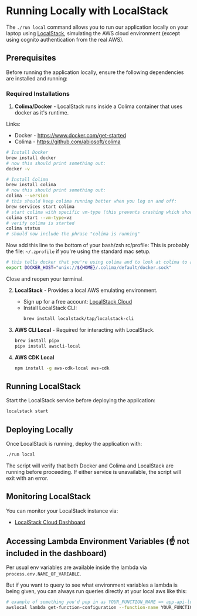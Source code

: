 # Running Locally with LocalStack

The `./run local` command allows you to run our application locally on your laptop using [LocalStack](https://localstack.cloud/), simulating the AWS cloud environment (except using cognito authentication from the real AWS).

## Prerequisites

Before running the application locally, ensure the following dependencies are installed and running:

### Required Installations

1. **Colima/Docker** - LocalStack runs inside a Colima container that uses docker as it's runtime.

Links:

- Docker - https://www.docker.com/get-started
- Colima - https://github.com/abiosoft/colima

```sh
# Install Docker
brew install docker
# now this should print something out:
docker -v

# Install Colima
brew install colima
# now this should print something out:
colima --version
# this should keep colima running better when you log on and off:
brew services start colima
# start colima with specific vm-type (this prevents crashing which shows up as "socket hang up")
colima start --vm-type=vz
# verify colima is started
colima status
# should now include the phrase "colima is running"
```

Now add this line to the bottom of your bash/zsh rc/profile:
This is probably the file: `~/.zprofile` if you're using the standard mac setup.

```sh
# this tells docker that you're using colima and to look at colima to answer questions like: are any containers running?
export DOCKER_HOST="unix://${HOME}/.colima/default/docker.sock"
```

Close and reopen your terminal.

2. **LocalStack** - Provides a local AWS emulating environment.

   - Sign up for a free account: [LocalStack Cloud](https://app.localstack.cloud/sign-up)
   - Install LocalStack CLI:
     ```sh
     brew install localstack/tap/localstack-cli
     ```

3. **AWS CLI Local** - Required for interacting with LocalStack.

   ```sh
   brew install pipx
   pipx install awscli-local
   ```

4. **AWS CDK Local**
   ```sh
   npm install -g aws-cdk-local aws-cdk
   ```

## Running LocalStack

Start the LocalStack service before deploying the application:

```sh
localstack start
```

## Deploying Locally

Once LocalStack is running, deploy the application with:

```sh
./run local
```

The script will verify that both Docker and Colima and LocalStack are running before proceeding. If either service is unavailable, the script will exit with an error.

## Monitoring LocalStack

You can monitor your LocalStack instance via:

- [LocalStack Cloud Dashboard](https://app.localstack.cloud/inst/default/status)

## Accessing Lambda Environment Variables (:point_up: not included in the dashboard)

Per usual env variables are available inside the lambda via `process.env.NAME_OF_VARIABLE`.

But if you want to query to see what environment variables a lambda is being given, you can always run queries directly at your local aws like this:

```sh
# example of something you'd pop in as YOUR_FUNCTION_NAME => app-api-localstack-getUserById
awslocal lambda get-function-configuration --function-name YOUR_FUNCTION_NAME --query "Environment.Variables"
```
